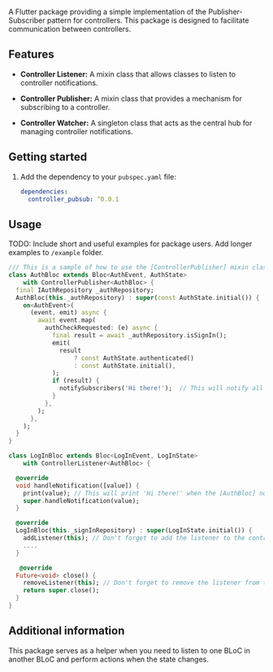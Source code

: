 
A Flutter package providing a simple implementation of the Publisher-Subscriber pattern for controllers. This package is designed to facilitate communication between controllers.

## Features

- **Controller Listener:** A mixin class that allows classes to listen to controller notifications.

- **Controller Publisher:** A mixin class that provides a mechanism for subscribing to a controller.

- **Controller Watcher:** A singleton class that acts as the central hub for managing controller notifications.

## Getting started

1. Add the dependency to your `pubspec.yaml` file:

   ```yaml
   dependencies:
     controller_pubsub: ^0.0.1

## Usage

TODO: Include short and useful examples for package users. Add longer examples
to `/example` folder.

```dart
/// This is a sample of how to use the [ControllerPublisher] mixin class.
class AuthBloc extends Bloc<AuthEvent, AuthState>
    with ControllerPublisher<AuthBloc> {
  final IAuthRepository _authRepository;
  AuthBloc(this._authRepository) : super(const AuthState.initial()) {
    on<AuthEvent>(
      (event, emit) async {
        await event.map(
          authCheckRequested: (e) async {
            final result = await _authRepository.isSignIn();
            emit(
              result
                  ? const AuthState.authenticated()
                  : const AuthState.initial(),
            );
            if (result) {
              notifySubscribers('Hi there!');  // This will notify all subscribers of this controller.
            }
          },
        );
      },
    );
  }
}

class LogInBloc extends Bloc<LogInEvent, LogInState>
    with ControllerListener<AuthBloc> {

  @override
  void handleNotification([value]) {
    print(value); // This will print 'Hi there!' when the [AuthBloc] notifies this controller.
    super.handleNotification(value);
  }

  @override
  LogInBloc(this._signInRepository) : super(LogInState.initial()) {
    addListener(this); // Don't forget to add the listener to the controller. 
    ....
  }

   @override
  Future<void> close() {
    removeListener(this); // Don't forget to remove the listener from the controller.
    return super.close();
  }
}

```

## Additional information

This package serves as a helper when you need to listen to one BLoC in another BLoC and perform actions when the state changes.
